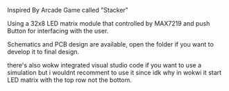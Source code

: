 Inspired By Arcade Game called "Stacker" 

Using  a 32x8 LED matrix module that controlled by MAX7219 and push Button for interfacing with the user.

Schematics and PCB design are available, open the folder if you want to develop it to final design.

there's also wokw integrated visual studio code if you want to use a simulation but i wouldnt recomment to use it since idk why in wokwi it start LED matrix with the top row not the bottom.
